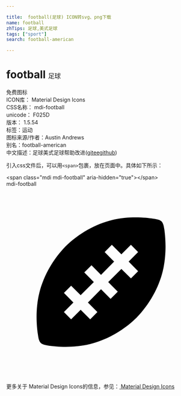 ```yaml
---

title:  football(足球) ICON转svg、png下载
name: football
zhTips: 足球,美式足球
tags: ["sport"]
search: football-american

---
```


# football  <small style="font-size: 60%;font-weight: 100">足球</small>


<div class="detail-page">
<p>
<span><span class="badge-success badge">免费图标</span> </span>
<br/>
<span>
ICON库：
<span class="badge-secondary badge">Material Design Icons</span> 
</span>
<br/>
<span>
CSS名称：
<span class="badge-secondary badge">mdi-football</span> 
</span>
<br/>
<span>
unicode：
<span class="badge-secondary badge">F025D</span> 
<copy-btn content='F025D' btn-title=""></copy-btn>
<copy-btn :content='String.fromCodePoint(parseInt("F025D", 16))' btn-title="复制U"></copy-btn>
</span>
<br/>
<span>
版本：
<span class="badge-secondary badge">1.5.54</span> 
</span><br/><span>标签：<span class="badge-light badge"><router-link to="/tags/sport.html">运动</router-link></span></span>
<br/>
<span>图标来源/作者：<span class="badge-light badge">Austin Andrews</span></span> 
<br/>
<span>别名：<span class="badge-light badge">football-american</span></span><br/><span class="zh-detail">中文描述：<span class="badge-primary badge">足球</span><span class="badge-primary badge">美式足球</span><span class="help-link"><span>帮助改进</span>(<a href="https://gitee.com/liuwave/icon-helper/edit/master/json/material/football.json" target="_blank" rel="noopener noreferrer">gitee</a><a href="https://github.com/liuwave/icon-helper/edit/master/json/material/football.json" target="_blank" rel="noopener noreferrer">github</a></span>)</span><br/>
</p>
</div>
<div class="alert alert-dark">
  <i class="mdi mdi-football mdi-48px"></i>
  <i class="mdi mdi-football mdi-36px"></i>
  <i class="mdi mdi-football mdi-24px"></i>
  <i class="mdi mdi-football mdi-18px"></i>
</div>
<div>
  <p>引入css文件后，可以用<code>&lt;span&gt;</code>包裹，放在页面中。具体如下所示：    
  </p>
  <div class="alert alert-primary" style="font-size: 14px">
    &lt;span class="mdi mdi-football" aria-hidden="true"&gt;&lt;/span&gt;
    <copy-btn content='<span class="mdi mdi-football" aria-hidden="true"></span>'></copy-btn>
  </div>
  <div class="alert alert-secondary">
    <i class="mdi mdi-football"
    style="font-size: 24px"
    aria-hidden="true"></i> mdi-football
    <copy-btn content="mdi-football" btn-title="复制图标名称"></copy-btn>
  </div>
</div>
<div id="svg" class="svg-wrap">
<svg xmlns="http://www.w3.org/2000/svg" viewBox="0 0 24 24"><path d="M7.5,7.5C9.17,5.87 11.29,4.69 13.37,4.18C15.46,3.67 17.5,3.83 18.6,4C19.71,4.15 19.87,4.31 20.03,5.41C20.18,6.5 20.33,8.55 19.82,10.63C19.31,12.71 18.13,14.83 16.5,16.5C14.83,18.13 12.71,19.31 10.63,19.82C8.55,20.33 6.5,20.18 5.41,20.03C4.31,19.87 4.15,19.71 4,18.6C3.83,17.5 3.67,15.46 4.18,13.37C4.69,11.29 5.87,9.17 7.5,7.5M7.3,15.79L8.21,16.7L9.42,15.5L10.63,16.7L11.54,15.79L10.34,14.58L12,12.91L13.21,14.12L14.12,13.21L12.91,12L14.58,10.34L15.79,11.54L16.7,10.63L15.5,9.42L16.7,8.21L15.79,7.3L14.58,8.5L13.37,7.3L12.46,8.21L13.66,9.42L12,11.09L10.79,9.88L9.88,10.79L11.09,12L9.42,13.66L8.21,12.46L7.3,13.37L8.5,14.58L7.3,15.79Z" /></svg>
</div>
<detail full-name='mdi-football'></detail>
    
<div><p>更多关于 Material Design Icons的信息，参见：<a target="_blank" href="https://iconhelper.cn/material.html"> Material Design Icons</a>
</p></div>
